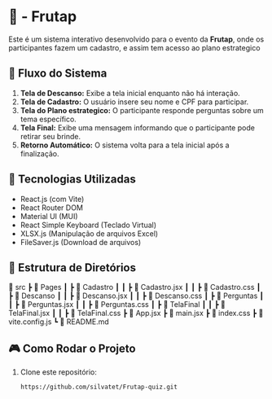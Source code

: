 
# 📱  - Frutap

Este é um sistema interativo desenvolvido para o evento da **Frutap**, onde os participantes fazem um cadastro, e assim tem acesso ao plano estrategico 
## 📌 **Fluxo do Sistema**
1. **Tela de Descanso:** Exibe a tela inicial enquanto não há interação.
2. **Tela de Cadastro:** O usuário insere seu nome e CPF para participar.
3. **Tela do Plano estrategico:** O participante responde perguntas sobre um tema específico.
4. **Tela Final:** Exibe uma mensagem informando que o participante pode retirar seu brinde.
5. **Retorno Automático:** O sistema volta para a tela inicial após a finalização.

## 🚀 **Tecnologias Utilizadas**
- React.js (com Vite)
- React Router DOM
- Material UI (MUI)
- React Simple Keyboard (Teclado Virtual)
- XLSX.js (Manipulação de arquivos Excel)
- FileSaver.js (Download de arquivos)

## 📂 **Estrutura de Diretórios**
📂 src ┣ 📂 Pages ┃ ┣ 📂 Cadastro ┃ ┃ ┣ 📜 Cadastro.jsx ┃ ┃ ┣ 📜 Cadastro.css ┃ ┣ 📂 Descanso ┃ ┃ ┣ 📜 Descanso.jsx ┃ ┃ ┣ 📜 Descanso.css ┃ ┣ 📂 Perguntas ┃ ┃ ┣ 📜 Perguntas.jsx ┃ ┃ ┣ 📜 Perguntas.css ┃ ┣ 📂 TelaFinal ┃ ┃ ┣ 📜 TelaFinal.jsx ┃ ┃ ┣ 📜 TelaFinal.css ┣ 📜 App.jsx ┣ 📜 main.jsx ┣ 📜 index.css ┣ 📜 vite.config.js ┗ 📜 README.md

## 🎮 **Como Rodar o Projeto**
1. Clone este repositório:
   ```sh
   https://github.com/silvatet/Frutap-quiz.git
